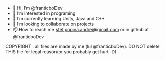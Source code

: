 - 👋 Hi, I’m @franticboDev
- 👀 I’m interested in programing
- 🌱 I’m currently learning Unity, Java and C++
- 💞️ I’m looking to collaborate on projects
- 📫 How to reach me stef.popina.andrei@gmail.com or in github at @franticboDev

COPYRIGHT : all files are made by me (lul @franticboDev).
                              DO NOT delete THIS file for legal reason(or you probably get hurt :D)

